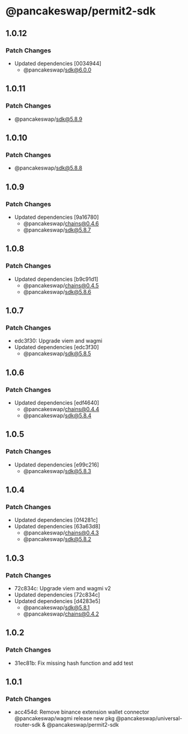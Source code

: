 # @pancakeswap/permit2-sdk

## 1.0.12

### Patch Changes

- Updated dependencies [0034944]
  - @pancakeswap/sdk@6.0.0

## 1.0.11

### Patch Changes

- @pancakeswap/sdk@5.8.9

## 1.0.10

### Patch Changes

- @pancakeswap/sdk@5.8.8

## 1.0.9

### Patch Changes

- Updated dependencies [9a16780]
  - @pancakeswap/chains@0.4.6
  - @pancakeswap/sdk@5.8.7

## 1.0.8

### Patch Changes

- Updated dependencies [b9c91d1]
  - @pancakeswap/chains@0.4.5
  - @pancakeswap/sdk@5.8.6

## 1.0.7

### Patch Changes

- edc3f30: Upgrade viem and wagmi
- Updated dependencies [edc3f30]
  - @pancakeswap/sdk@5.8.5

## 1.0.6

### Patch Changes

- Updated dependencies [edf4640]
  - @pancakeswap/chains@0.4.4
  - @pancakeswap/sdk@5.8.4

## 1.0.5

### Patch Changes

- Updated dependencies [e99c216]
  - @pancakeswap/sdk@5.8.3

## 1.0.4

### Patch Changes

- Updated dependencies [0f4281c]
- Updated dependencies [63a63d8]
  - @pancakeswap/chains@0.4.3
  - @pancakeswap/sdk@5.8.2

## 1.0.3

### Patch Changes

- 72c834c: Upgrade viem and wagmi v2
- Updated dependencies [72c834c]
- Updated dependencies [d4283e5]
  - @pancakeswap/sdk@5.8.1
  - @pancakeswap/chains@0.4.2

## 1.0.2

### Patch Changes

- 31ec81b: Fix missing hash function and add test

## 1.0.1

### Patch Changes

- acc454d: Remove binance extension wallet connector @pancakeswap/wagmi
  release new pkg @pancakeswap/universal-router-sdk & @pancakeswap/permit2-sdk
